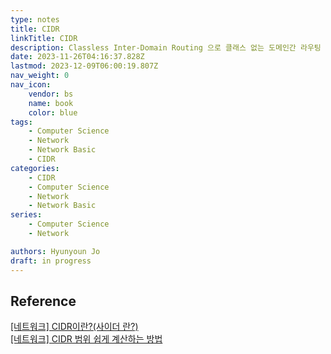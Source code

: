 ```yaml
---
type: notes
title: CIDR
linkTitle: CIDR
description: Classless Inter-Domain Routing 으로 클래스 없는 도메인간 라우팅 기법
date: 2023-11-26T04:16:37.828Z
lastmod: 2023-12-09T06:00:19.807Z
nav_weight: 0
nav_icon:
    vendor: bs
    name: book
    color: blue
tags:
    - Computer Science
    - Network
    - Network Basic
    - CIDR
categories:
    - CIDR
    - Computer Science
    - Network
    - Network Basic
series:
    - Computer Science
    - Network

authors: Hyunyoun Jo
draft: in progress
---
```


## Reference

[[네트워크] CIDR이란?(사이더 란?)](https://kim-dragon.tistory.com/9)  
[[네트워크] CIDR 범위 쉽게 계산하는 방법](https://kim-dragon.tistory.com/154)
